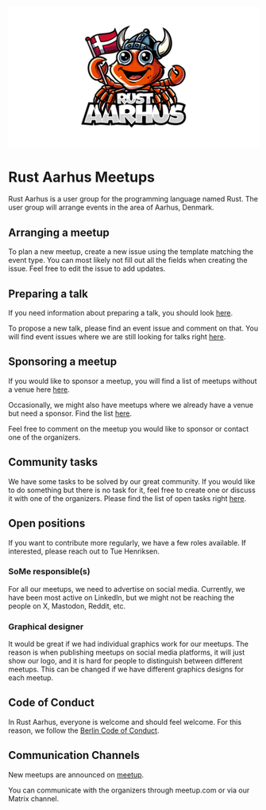 ![Rust Aarhus Logo](./logo/full/logo.png)

# Rust Aarhus Meetups

Rust Aarhus is a user group for the programming language named Rust. The user group will arrange events in the area of Aarhus, Denmark.

## Arranging a meetup
To plan a new meetup, create a new issue using the template matching the event type. You can most likely not fill out all the fields when creating the issue. Feel free to edit the issue to add updates.

## Preparing a talk
If you need information about preparing a talk, you should look [here](talks.md). 

To propose a new talk, please find an event issue and comment on that. You will find event issues where we are still looking for talks right [here][issues-need-talks].

## Sponsoring a meetup
If you would like to sponsor a meetup, you will find a list of meetups without a venue here [here][issues-need-venue].

Occasionally, we might also have meetups where we already have a venue but need a sponsor. Find the list [here][issues-need-sponsor-only].

Feel free to comment on the meetup you would like to sponsor or contact one of the organizers.

## Community tasks
We have some tasks to be solved by our great community. If you would like to do something but there is no task for it, feel free to create one or discuss it with one of the organizers. Please find the list of open tasks right [here][issues-task].

## Open positions
If you want to contribute more regularly, we have a few roles available. If interested, please reach out to Tue Henriksen.

### SoMe responsible(s)
For all our meetups, we need to advertise on social media. Currently, we have been most active on LinkedIn, but we might not be reaching the people on X, Mastodon, Reddit, etc.

### Graphical designer
It would be great if we had individual graphics work for our meetups. The reason is when publishing meetups on social media platforms, it will just show our logo, and it is hard for people to distinguish between different meetups. This can be changed if we have different graphics designs for each meetup.

## Code of Conduct
In Rust Aarhus, everyone is welcome and should feel welcome. For this reason, we follow the [Berlin Code of Conduct][berlin-coc].

## Communication Channels
New meetups are announced on [meetup].

You can communicate with the organizers through meetup.com or via our Matrix channel.

[berlin-coc]: https://berlincodeofconduct.org/
[meetup]: https://www.meetup.com/rust-aarhus/
[issues-need-talks]: https://github.com/rust-aarhus/meetups/issues?q=is%3Aopen+is%3Aissue+label%3Aneed%3Atalks+sort%3Acreated-asc
[issues-need-venue]: https://github.com/rust-aarhus/meetups/issues?q=is%3Aopen+is%3Aissue+label%3Aneed%3Avenue+sort%3Acreated-asc
[issues-need-sponsor-only]: https://github.com/rust-aarhus/meetups/issues?q=is%3Aopen+is%3Aissue+label%3Aneed%3Asponsor+-label%3Aneed%3Avenue+sort%3Acreated-asc
[issues-task]: https://github.com/rust-aarhus/meetups/labels/task
